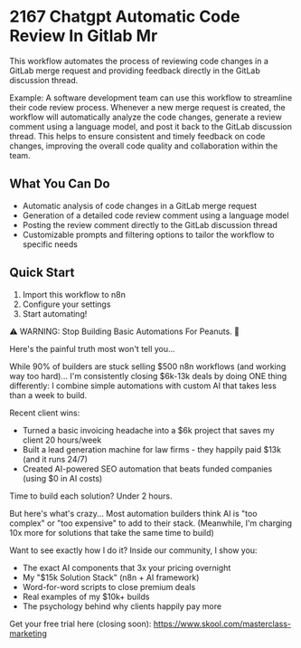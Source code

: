 # 2167 Chatgpt Automatic Code Review In Gitlab Mr

This workflow automates the process of reviewing code changes in a GitLab merge request and providing feedback directly in the GitLab discussion thread.

Example: A software development team can use this workflow to streamline their code review process. Whenever a new merge request is created, the workflow will automatically analyze the code changes, generate a review comment using a language model, and post it back to the GitLab discussion thread. This helps to ensure consistent and timely feedback on code changes, improving the overall code quality and collaboration within the team.

## What You Can Do
- Automatic analysis of code changes in a GitLab merge request
- Generation of a detailed code review comment using a language model
- Posting the review comment directly to the GitLab discussion thread
- Customizable prompts and filtering options to tailor the workflow to specific needs

## Quick Start
1. Import this workflow to n8n
2. Configure your settings
3. Start automating!

⚠️ WARNING: Stop Building Basic Automations For Peanuts. 🚫

Here's the painful truth most won't tell you...

While 90% of builders are stuck selling $500 n8n workflows (and working way too hard)...
I'm consistently closing $6k-13k deals by doing ONE thing differently:
I combine simple automations with custom AI that takes less than a week to build.

Recent client wins:
* Turned a basic invoicing headache into a $6k project that saves my client 20 hours/week
* Built a lead generation machine for law firms - they happily paid $13k (and it runs 24/7)
* Created AI-powered SEO automation that beats funded companies (using $0 in AI costs)

Time to build each solution? Under 2 hours.

But here's what's crazy...
Most automation builders think AI is "too complex" or "too expensive" to add to their stack.
(Meanwhile, I'm charging 10x more for solutions that take the same time to build)

Want to see exactly how I do it?
Inside our community, I show you:
* The exact AI components that 3x your pricing overnight
* My "$15k Solution Stack" (n8n + AI framework)
* Word-for-word scripts to close premium deals
* Real examples of my $10k+ builds
* The psychology behind why clients happily pay more

Get your free trial here (closing soon): https://www.skool.com/masterclass-marketing
